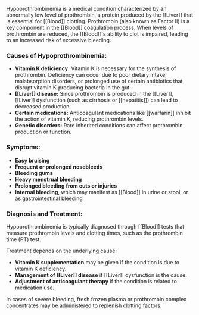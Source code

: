 Hypoprothrombinemia is a medical condition characterized by an abnormally low level of prothrombin, a protein produced by the [[Liver]] that is essential for [[Blood]] clotting. Prothrombin (also known as Factor II) is a key component in the [[Blood]] coagulation process. When levels of prothrombin are reduced, the [[Blood]]'s ability to clot is impaired, leading to an increased risk of excessive bleeding.

### Causes of Hypoprothrombinemia:
- **Vitamin K deficiency:** Vitamin K is necessary for the synthesis of prothrombin. Deficiency can occur due to poor dietary intake, malabsorption disorders, or prolonged use of certain antibiotics that disrupt vitamin K-producing bacteria in the gut.
- **[[Liver]] disease:** Since prothrombin is produced in the [[Liver]], [[Liver]] dysfunction (such as cirrhosis or [[hepatitis]]) can lead to decreased production.
- **Certain medications:** Anticoagulant medications like [[warfarin]] inhibit the action of vitamin K, reducing prothrombin levels.
- **Genetic disorders:** Rare inherited conditions can affect prothrombin production or function.

### Symptoms:
- **Easy bruising**
- **Frequent or prolonged nosebleeds**
- **Bleeding gums**
- **Heavy menstrual bleeding**
- **Prolonged bleeding from cuts or injuries**
- **Internal bleeding**, which may manifest as [[Blood]] in urine or stool, or as gastrointestinal bleeding

### Diagnosis and Treatment:
Hypoprothrombinemia is typically diagnosed through [[Blood]] tests that measure prothrombin levels and clotting times, such as the prothrombin time (PT) test.

Treatment depends on the underlying cause:
- **Vitamin K supplementation** may be given if the condition is due to vitamin K deficiency.
- **Management of [[Liver]] disease** if [[Liver]] dysfunction is the cause.
- **Adjustment of anticoagulant therapy** if the condition is related to medication use. 

In cases of severe bleeding, fresh frozen plasma or prothrombin complex concentrates may be administered to replenish clotting factors.